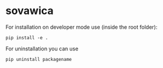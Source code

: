 # sovawica

For installation on developer mode use (inside the root folder):

```
pip install -e .
```

For uninstallation you can use

```
pip uninstall packagename
```